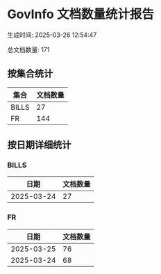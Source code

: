 # GovInfo 文档数量统计报告

生成时间: 2025-03-26 12:54:47

总文档数量: 171

## 按集合统计

| 集合 | 文档数量 |
| ---- | -------- |
| BILLS | 27 |
| FR | 144 |

## 按日期详细统计

### BILLS

| 日期 | 文档数量 |
| ---- | -------- |
| 2025-03-24 | 27 |

### FR

| 日期 | 文档数量 |
| ---- | -------- |
| 2025-03-25 | 76 |
| 2025-03-24 | 68 |

